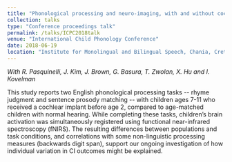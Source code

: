 ```yaml
---
title: "Phonological processing and neuro-imaging, with and without cochlear implants"
collection: talks
type: "Conference proceedings talk"
permalink: /talks/ICPC2018talk
venue: "International Child Phonology Conference"
date: 2018-06-19
location: "Institute for Monolingual and Bilingual Speech, Chania, Crete"
---
```

*With R. Pasquinelli, J. Kim, J. Brown, G. Basura, T. Zwolan, X. Hu and I. Kovelman*

This study reports two English phonological processing tasks -- rhyme judgment and sentence prosody matching -- with children ages 7-11 who received a cochlear implant before age 2, compared to age-matched children with normal hearing. While completing these tasks, children’s brain activation was simultaneously registered using functional near-infrared spectroscopy (fNIRS). The resulting differences between populations and task conditions, and correlations with some non-linguistic processing measures (backwards digit span), support our ongoing investigation of how individual variation in CI outcomes might be explained.

